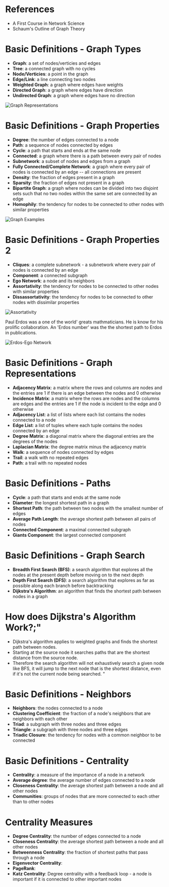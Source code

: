 # References
- A First Course in Network Science
- Schaum's Outline of Graph Theory


# Basic Definitions - Graph Types
- **Graph**: a set of nodes/verticies and edges
- **Tree**: a connected graph with no cycles
- **Node/Verticies**: a point in the graph
- **Edge/Link**: a line connecting two nodes
- **Weighted Graph**: a graph where edges have weights
- **Directed Graph**: a graph where edges have direction
- **Undirected Graph**: a graph where edges have no direction

![Graph Representations](images/graph_representations.png)


# Basic Definitions - Graph Properties
- **Degree**: the number of edges connected to a node
- **Path**: a sequence of nodes connected by edges
- **Cycle**: a path that starts and ends at the same node
- **Connected**: a graph where there is a path between every pair of nodes
- **Subnetwork**: a subset of nodes and edges from a graph
- **Fully Connected/Complete Network**: a graph where every pair of nodes is connected by an edge -- all connections are present
- **Density**: the fraction of edges present in a graph
- **Sparsity**: the fraction of edges not present in a graph
- **Bipartite Graph**: a graph where nodes can be divided into two disjoint sets such that no two nodes within the same set are connected by an edge
- **Homophily**: the tendency for nodes to be connected to other nodes with similar properties

![Graph Examples](images/graph_examples.png)

# Basic Definitions - Graph Properties 2
- **Cliques**: a complete subnetwork - a subnetwork where every pair of nodes is connected by an edge
- **Component**: a connected subgraph
- **Ego Network**: a node and its neighbors
- **Assortativity**: the tendency for nodes to be connected to other nodes with similar properties
- **Dissassortativity**: the tendency for nodes to be connected to other nodes with dissimilar properties

![Assortativity](images/graph_assortativity.png)

Paul Erdos was a one of the world' greats mathmaticians.  He is know for his prolific collaboration.
An 'Erdos number' was the the shortest path to Erdos in publications.

![Erdos-Ego Network](images/erdos_ego_network.png)


# Basic Definitions - Graph Representations
- **Adjacency Matrix**: a matrix where the rows and columns are nodes and the entries are 1 if there is an edge between the nodes and 0 otherwise
- **Incidence Matrix**: a matrix where the rows are nodes and the columns are edges and the entries are 1 if the node is incident to the edge and 0 otherwise
- **Adjacency List**: a list of lists where each list contains the nodes connected to a node
- **Edge List**: a list of tuples where each tuple contains the nodes connected by an edge
- **Degree Matrix**: a diagonal matrix where the diagonal entries are the degrees of the nodes
- **Laplacian Matrix**: the degree matrix minus the adjacency matrix
- **Walk**: a sequence of nodes connected by edges
- **Trail**: a walk with no repeated edges
- **Path**: a trail with no repeated nodes

# Basic Definitions - Paths
- **Cycle**: a path that starts and ends at the same node
- **Diameter**: the longest shortest path in a graph
- **Shortest Path**: the path between two nodes with the smallest number of edges
- **Average Path Length**: the average shortest path between all pairs of nodes
- **Connected Component**: a maximal connected subgraph
- **Giants Component**: the largest connected component

# Basic Definitions - Graph Search
- **Breadth First Search (BFS)**: a search algorithm that explores all the nodes at the present depth before moving on to the next depth
- **Depth First Search (DFS)**: a search algorithm that explores as far as possible along each branch before backtracking
- **Dijkstra's Algorithm**: an algorithm that finds the shortest path between nodes in a graph

[flashcard]: <>
# How does Dijkstra's Algorithm Work?;"
- Dijkstra's algorithm applies to weighted graphs and finds the shortest path between nodes.
- Starting at the source node it searches paths that are the shortest distance from the source node.
- Therefore the search algorithm will not exhaustively search a given node like BFS, it will jump to the next
node that is the shortest distance, even if it's not the current node being searched.
"

# Basic Definitions - Neighbors
- **Neighbors**: the nodes connected to a node
- **Clustering Coefficient**: the fraction of a node's neighbors that are neighbors with each other
- **Triad**: a subgraph with three nodes and three edges
- **Triangle**: a subgraph with three nodes and three edges
- **Triadic Closure**: the tendency for nodes with a common neighbor to be connected


# Basic Definitions - Centrality
- **Centrality**: a measure of the importance of a node in a network
- **Average degree**: the average number of edges connected to a node
- **Closeness Centrality**: the average shortest path between a node and all other nodes
- **Communities**: groups of nodes that are more connected to each other than to other nodes

# Centrality Measures
- **Degree Centrality**: the number of edges connected to a node
- **Closeness Centrality**: the average shortest path between a node and all other nodes
- **Betweenness Centrality**: the fraction of shortest paths that pass through a node
- **Eigenvector Centrality**:
- **PageRank**:
- **Katz Centrality**: Degree centrality with a feedback loop - a node is important if it is connected to other important nodes

<!--
[flashcard]
Q:In words, how is Pagerank calculated?
A:PageRank is calculated by iteratively multipling the PageRank vector by the adjacency matrix and then normalizing the result. The process is repeated until the PageRank vector converges.
-->
